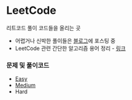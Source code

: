 # LeetCode
리트코드 풀이 코드들을 올리는 곳</br>
- 어렵거나 신박한 풀이들은 [블로그](https://crupy.tistory.com/category/LeetCode%20%EB%AC%B8%EC%A0%9C%20%ED%92%80%EC%9D%B4)에 포스팅 중
- LeetCode 관련 간단한 알고리즘 용어 정리 - [링크](https://github.com/crupy/LeetCode/blob/master/Algorithm.md)

### 문제 및 풀이코드
- [Easy](https://github.com/crupy/LeetCode/tree/master/LeetCode/Easy)
- [Medium](https://github.com/crupy/LeetCode/tree/master/LeetCode/Medium)
- Hard
    

